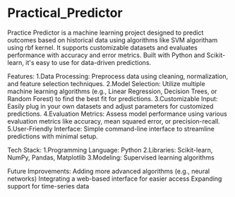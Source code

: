 # Practical_Predictor
Practice Predictor is a machine learning project designed to predict outcomes based on historical data using algorithms like SVM algoritham using rbf kernel. It supports customizable datasets and evaluates performance with accuracy and error metrics. Built with Python and Scikit-learn, it's easy to use for data-driven predictions.

Features:
1.Data Processing: Preprocess data using cleaning, normalization, and feature selection techniques.
2.Model Selection: Utilize multiple machine learning algorithms (e.g., Linear Regression, Decision Trees, or Random Forest) to find the best fit for predictions.
3.Customizable Input: Easily plug in your own datasets and adjust parameters for customized predictions.
4.Evaluation Metrics: Assess model performance using various evaluation metrics like accuracy, mean squared error, or precision-recall.
5.User-Friendly Interface: Simple command-line interface to streamline predictions with minimal setup.

Tech Stack:
1.Programming Language: Python
2.Libraries: Scikit-learn, NumPy, Pandas, Matplotlib
3.Modeling: Supervised learning algorithms

Future Improvements:
Adding more advanced algorithms (e.g., neural networks)
Integrating a web-based interface for easier access
Expanding support for time-series data

